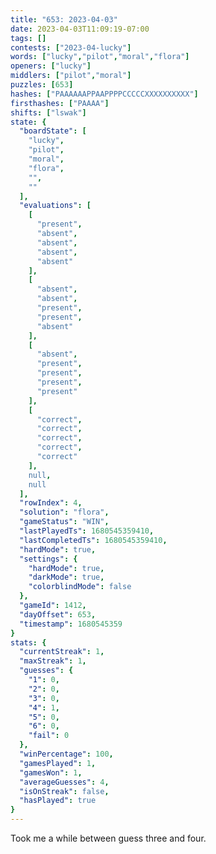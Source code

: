 ```yaml
---
title: "653: 2023-04-03"
date: 2023-04-03T11:09:19-07:00
tags: []
contests: ["2023-04-lucky"]
words: ["lucky","pilot","moral","flora"]
openers: ["lucky"]
middlers: ["pilot","moral"]
puzzles: [653]
hashes: ["PAAAAAAPPAAPPPPCCCCCXXXXXXXXXX"]
firsthashes: ["PAAAA"]
shifts: ["lswak"]
state: {
  "boardState": [
    "lucky",
    "pilot",
    "moral",
    "flora",
    "",
    ""
  ],
  "evaluations": [
    [
      "present",
      "absent",
      "absent",
      "absent",
      "absent"
    ],
    [
      "absent",
      "absent",
      "present",
      "present",
      "absent"
    ],
    [
      "absent",
      "present",
      "present",
      "present",
      "present"
    ],
    [
      "correct",
      "correct",
      "correct",
      "correct",
      "correct"
    ],
    null,
    null
  ],
  "rowIndex": 4,
  "solution": "flora",
  "gameStatus": "WIN",
  "lastPlayedTs": 1680545359410,
  "lastCompletedTs": 1680545359410,
  "hardMode": true,
  "settings": {
    "hardMode": true,
    "darkMode": true,
    "colorblindMode": false
  },
  "gameId": 1412,
  "dayOffset": 653,
  "timestamp": 1680545359
}
stats: {
  "currentStreak": 1,
  "maxStreak": 1,
  "guesses": {
    "1": 0,
    "2": 0,
    "3": 0,
    "4": 1,
    "5": 0,
    "6": 0,
    "fail": 0
  },
  "winPercentage": 100,
  "gamesPlayed": 1,
  "gamesWon": 1,
  "averageGuesses": 4,
  "isOnStreak": false,
  "hasPlayed": true
}
---
```

<!-- more -->
Took me a while between guess three and four.
